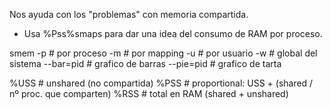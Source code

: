 Nos ayuda con los "problemas" con memoria compartida.

- Usa %Pss%smaps para dar una idea del consumo de RAM por proceso.

smem
 -p             # por proceso
 -m             # por mapping
 -u             # por usuario
 -w             # global del sistema
 --bar=pid      # grafico de barras
 --pie=pid      # grafico de tarta


  %USS          # unshared (no compartida)
  %PSS          # proportional: USS + (shared / nº proc. que comparten)
  %RSS          # total en RAM (shared + unshared)


